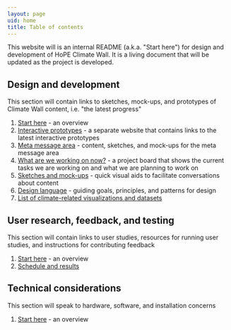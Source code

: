 ```yaml
---
layout: page
uid: home
title: Table of contents
---
```


This website will is an internal README (a.k.a. "Start here") for design and development of HoPE Climate Wall. It is a living document that will be updated as the project is developed.

## Design and development

This section will contain links to sketches, mock-ups, and prototypes of Climate Wall content, i.e. "the latest progress"

1. [Start here](design/README.html) - an overview
1. [Interactive prototypes](https://beefoo.github.io/climate-lab/) - a separate website that contains links to the latest interactive prototypes
1. [Meta message area](design/meta.html) - content, sketches, and mock-ups for the meta message area
1. [What are we working on now?](https://github.com/beefoo/climate-lab/projects/1) - a project board that shows the current tasks we are working on and what we are planning to work on
1. [Sketches and mock-ups](design/sketches.html) - quick visual aids to facilitate conversations about content
1. [Design language](design/language.html) - guiding goals, principles, and patterns for design
1. [List of climate-related visualizations and datasets](https://docs.google.com/document/d/1ESWwqXG4BXQTzJHK8P25ylZJd_dcMmUPbWRqFpiUbJ0/edit)

## User research, feedback, and testing

This section will contain links to user studies, resources for running user studies, and instructions for contributing feedback

1. [Start here](research/README.html) - an overview
1. [Schedule and results](research/studies.html)

## Technical considerations

This section will speak to hardware, software, and installation concerns

1. [Start here](tech/README.html) - an overview
